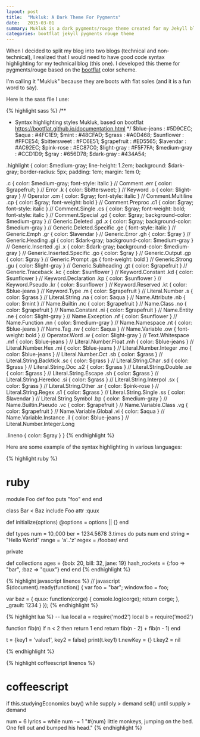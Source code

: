 ```yaml
---
layout: post
title:  "Mukluk: A Dark Theme For Pygments"
date:   2015-03-01
summary: Mukluk is a dark pygments/rouge theme created for my Jekyll blog
categories: bootflat jekyll pygments rouge theme
---
```


When I decided to split my blog into two blogs (technical and non-technical), I
realized that I would need to have good code syntax highlighting for my
technical blog (this one). I developed this theme for pygments/rouge based on
the [bootflat](https://bootflat.github.io/documentation.html "Bootflat") color
scheme.

I'm calling it "Mukluk" because they are boots with flat soles (and it is a fun
word to say).

Here is the sass file I use:

{% highlight sass %}
/**
 * Syntax highlighting styles
   Mukluk, based on bootflat
   https://bootflat.github.io/documentation.html
 */
$blue-jeans  : #5D9CEC;
$aqua        : #4FC1E9;
$mint        : #48CFAD;
$grass       : #A0D468;
$sunflower   : #FFCE54;
$bittersweet : #FC6E51;
$grapefruit  : #ED5565;
$lavendar    : #AC92EC;
$pink-rose   : #EC87C0;
$light-gray  : #F5F7FA;
$medium-gray : #CCD1D9;
$gray        : #656D78;
$dark-gray   : #434A54;

.highlight {
  color: $medium-gray;
  line-height: 1.2em;
  background: $dark-gray;
  border-radius: 5px;
  padding: 1em;
  margin: 1em 0;

  .c     { color: $medium-gray; font-style: italic } // Comment
  .err   { color: $grapefruit; } // Error
  .k     { color: $bittersweet; } // Keyword
  .o     { color: $light-gray } // Operator
  .cm    { color: $gray; font-style: italic } // Comment.Multiline
  .cp    { color: $gray; font-weight: bold } // Comment.Preproc
  .c1    { color: $gray; font-style: italic } // Comment.Single
  .cs    { color: $gray; font-weight: bold; font-style: italic } // Comment.Special
  .gd    { color: $gray; background-color: $medium-gray } // Generic.Deleted
  .gd .x { color: $gray; background-color: $medium-gray } // Generic.Deleted.Specific
  .ge    { font-style: italic } // Generic.Emph
  .gr    { color: $lavendar } // Generic.Error
  .gh    { color: $gray } // Generic.Heading
  .gi    { color: $dark-gray; background-color: $medium-gray } // Generic.Inserted
  .gi .x { color: $dark-gray; background-color: $medium-gray } // Generic.Inserted.Specific
  .go    { color: $gray } // Generic.Output
  .gp    { color: $gray } // Generic.Prompt
  .gs    { font-weight: bold } // Generic.Strong
  .gu    { color: $light-gray } // Generic.Subheading
  .gt    { color: $grapefruit } // Generic.Traceback
  .kc    { color: $sunflower } // Keyword.Constant
  .kd    { color: $sunflower } // Keyword.Declaration
  .kp    { color: $sunflower } // Keyword.Pseudo
  .kr    { color: $sunflower } // Keyword.Reserved
  .kt    { color: $blue-jeans } // Keyword.Type
  .m     { color: $grapefruit } // Literal.Number
  .s     { color: $grass } // Literal.String
  .na    { color: $aqua } // Name.Attribute
  .nb    { color: $mint } // Name.Builtin
  .nc    { color: $grapefruit } // Name.Class
  .no    { color: $grapefruit } // Name.Constant
  .ni    { color: $grapefruit } // Name.Entity
  .ne    { color: $light-gray } // Name.Exception
  .nf    { color: $sunflower } // Name.Function
  .nn    { color: $medium-gray } // Name.Namespace
  .nt    { color: $blue-jeans } // Name.Tag
  .nv    { color: $aqua } // Name.Variable
  .ow    { font-weight: bold } // Operator.Word
  .w     { color: $light-gray } // Text.Whitespace
  .mf    { color: $blue-jeans } // Literal.Number.Float
  .mh    { color: $blue-jeans } // Literal.Number.Hex
  .mi    { color: $blue-jeans } // Literal.Number.Integer
  .mo    { color: $blue-jeans } // Literal.Number.Oct
  .sb    { color: $grass } // Literal.String.Backtick
  .sc    { color: $grass } // Literal.String.Char
  .sd    { color: $grass } // Literal.String.Doc
  .s2    { color: $grass } // Literal.String.Double
  .se    { color: $grass } // Literal.String.Escape
  .sh    { color: $grass } // Literal.String.Heredoc
  .si    { color: $grass } // Literal.String.Interpol
  .sx    { color: $grass } // Literal.String.Other
  .sr    { color: $pink-rose } // Literal.String.Regex
  .s1    { color: $grass } // Literal.String.Single
  .ss    { color: $lavendar } // Literal.String.Symbol
  .bp    { color: $medium-gray } // Name.Builtin.Pseudo
  .vc    { color: $grapefruit } // Name.Variable.Class
  .vg    { color: $grapefruit } // Name.Variable.Global
  .vi    { color: $aqua } // Name.Variable.Instance
  .il    { color: $blue-jeans } // Literal.Number.Integer.Long

  .lineno { color: $gray }
}
{% endhighlight %}

Here are some example of the syntax highlighting in various languages:

{% highlight ruby %}
# ruby
module Foo
  def foo
    puts "foo"
  end
end

class Bar < Baz
  include Foo
  attr :quux

  def initialize(options)
    @options = options || {}
  end

  def types
    num = 10_000
    ber = 1234.5678
    3.times do
      puts num
    end
    string = "Hello World"
    range  = 'a'..'z'
    regex  = /foobar/
  end

  private

  def collections
    ages         = {bob: 20, bill: 32, jane: 19}
    hash_rockets = {:foo => "bar", :baz => "quux"}
  end
end
{% endhighlight %}

{% highlight javascript linenos %}
// javascript
$(document).ready(function() {
  var foo = "bar";
  window.foo = foo;

  var baz = {
    quux: function(corge) {
      console.log(corge);
      return corge;
    },
    _grault: 1234
  }
});
{% endhighlight %}

{% highlight lua %}
-- lua
local a = require('mod2')
local b = require('mod2')

function fib(n)
  if n < 2 then return 1 end
  return fib(n - 2) + fib(n - 1)
end

t = {key1 = 'value1', key2 = false}
print(t.key1)
t.newKey = {}
t.key2 = nil

{% endhighlight %}

{% highlight coffeescript linenos %}
# coffeescript
if this.studyingEconomics
  buy()  while supply > demand
  sell() until supply > demand

num = 6
lyrics = while num -= 1
  "#{num} little monkeys, jumping on the bed.
    One fell out and bumped his head."
{% endhighlight %}
